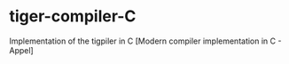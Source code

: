 tiger-compiler-C
================

Implementation of the tigpiler in C [Modern compiler implementation in C - Appel]
